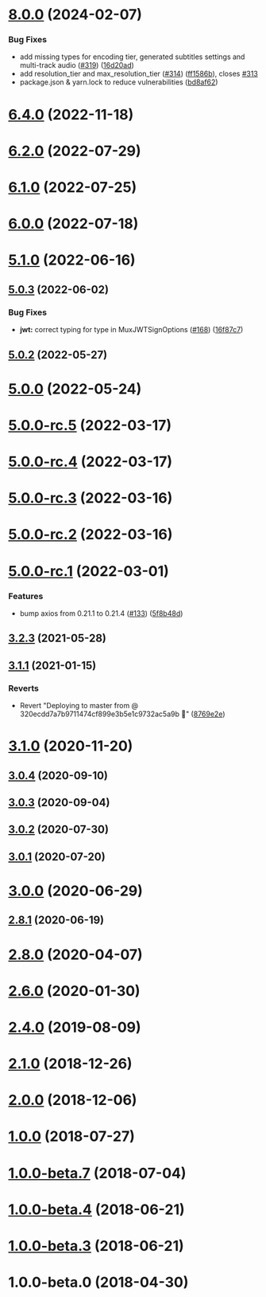 # [8.0.0](https://github.com/muxinc/mux-node-sdk/compare/v7.3.0...v8.0.0) (2024-02-07)


### Bug Fixes

* add missing types for encoding tier, generated subtitles settings and multi-track audio ([#319](https://github.com/muxinc/mux-node-sdk/issues/319)) ([16d20ad](https://github.com/muxinc/mux-node-sdk/commit/16d20ad310a6dbff4b4cf5fbce17a4cea72e2b4c))
* add resolution_tier and max_resolution_tier ([#314](https://github.com/muxinc/mux-node-sdk/issues/314)) ([ff1586b](https://github.com/muxinc/mux-node-sdk/commit/ff1586b4503ab943c0c0682c2f4d15705ca7248b)), closes [#313](https://github.com/muxinc/mux-node-sdk/issues/313)
* package.json & yarn.lock to reduce vulnerabilities ([bd8af62](https://github.com/muxinc/mux-node-sdk/commit/bd8af62afa6bc7fe2fe43969fcfa2b86cf4a6b7e))



# [6.4.0](https://github.com/muxinc/mux-node-sdk/compare/v6.3.1...v6.4.0) (2022-11-18)



# [6.2.0](https://github.com/muxinc/mux-node-sdk/compare/v6.1.0...v6.2.0) (2022-07-29)



# [6.1.0](https://github.com/muxinc/mux-node-sdk/compare/v6.0.0...v6.1.0) (2022-07-25)



# [6.0.0](https://github.com/muxinc/mux-node-sdk/compare/v5.1.0...v6.0.0) (2022-07-18)



# [5.1.0](https://github.com/muxinc/mux-node-sdk/compare/v5.0.3...v5.1.0) (2022-06-16)



## [5.0.3](https://github.com/muxinc/mux-node-sdk/compare/v5.0.2...v5.0.3) (2022-06-02)


### Bug Fixes

* **jwt:** correct typing for type in MuxJWTSignOptions ([#168](https://github.com/muxinc/mux-node-sdk/issues/168)) ([16f87c7](https://github.com/muxinc/mux-node-sdk/commit/16f87c7c367bc0910a29081e9f2dc299436d1000))



## [5.0.2](https://github.com/muxinc/mux-node-sdk/compare/v5.0.1...v5.0.2) (2022-05-27)



# [5.0.0](https://github.com/muxinc/mux-node-sdk/compare/v5.0.0-rc.5...v5.0.0) (2022-05-24)



# [5.0.0-rc.5](https://github.com/muxinc/mux-node-sdk/compare/v5.0.0-rc.4...v5.0.0-rc.5) (2022-03-17)



# [5.0.0-rc.4](https://github.com/muxinc/mux-node-sdk/compare/v5.0.0-rc.3...v5.0.0-rc.4) (2022-03-17)



# [5.0.0-rc.3](https://github.com/muxinc/mux-node-sdk/compare/v5.0.0-rc.2...v5.0.0-rc.3) (2022-03-16)



# [5.0.0-rc.2](https://github.com/muxinc/mux-node-sdk/compare/v5.0.0-rc.1...v5.0.0-rc.2) (2022-03-16)



# [5.0.0-rc.1](https://github.com/muxinc/mux-node-sdk/compare/v3.2.3...v5.0.0-rc.1) (2022-03-01)


### Features

* bump axios from 0.21.1 to 0.21.4 ([#133](https://github.com/muxinc/mux-node-sdk/issues/133)) ([5f8b48d](https://github.com/muxinc/mux-node-sdk/commit/5f8b48d1ca6cb6096aa54afeecbdf1d877a3bfd7))



## [3.2.3](https://github.com/muxinc/mux-node-sdk/compare/v3.1.1...v3.2.3) (2021-05-28)



## [3.1.1](https://github.com/muxinc/mux-node-sdk/compare/v3.1.0...v3.1.1) (2021-01-15)


### Reverts

* Revert "Deploying to master from  @ 320ecdd7a7b9711474cf899e3b5e1c9732ac5a9b 🚀" ([8769e2e](https://github.com/muxinc/mux-node-sdk/commit/8769e2e9278dcafec8beb6bdfe898b946ef56b8c))



# [3.1.0](https://github.com/muxinc/mux-node-sdk/compare/v3.0.4...v3.1.0) (2020-11-20)



## [3.0.4](https://github.com/muxinc/mux-node-sdk/compare/v3.0.3...v3.0.4) (2020-09-10)



## [3.0.3](https://github.com/muxinc/mux-node-sdk/compare/v3.0.2...v3.0.3) (2020-09-04)



## [3.0.2](https://github.com/muxinc/mux-node-sdk/compare/v3.0.1...v3.0.2) (2020-07-30)



## [3.0.1](https://github.com/muxinc/mux-node-sdk/compare/v3.0.0...v3.0.1) (2020-07-20)



# [3.0.0](https://github.com/muxinc/mux-node-sdk/compare/v2.8.1...v3.0.0) (2020-06-29)



## [2.8.1](https://github.com/muxinc/mux-node-sdk/compare/v2.8.0...v2.8.1) (2020-06-19)



# [2.8.0](https://github.com/muxinc/mux-node-sdk/compare/v2.7.0...v2.8.0) (2020-04-07)



# [2.6.0](https://github.com/muxinc/mux-node-sdk/compare/v2.5.0...v2.6.0) (2020-01-30)



# [2.4.0](https://github.com/muxinc/mux-node-sdk/compare/v2.3.0...v2.4.0) (2019-08-09)



# [2.1.0](https://github.com/muxinc/mux-node-sdk/compare/v2.0.0...v2.1.0) (2018-12-26)



# [2.0.0](https://github.com/muxinc/mux-node-sdk/compare/1.1.0...v2.0.0) (2018-12-06)



# [1.0.0](https://github.com/muxinc/mux-node-sdk/compare/1.0.0-beta.7...1.0.0) (2018-07-27)



# [1.0.0-beta.7](https://github.com/muxinc/mux-node-sdk/compare/1.0.0-beta.4...1.0.0-beta.7) (2018-07-04)



# [1.0.0-beta.4](https://github.com/muxinc/mux-node-sdk/compare/1.0.0-beta.3...1.0.0-beta.4) (2018-06-21)



# [1.0.0-beta.3](https://github.com/muxinc/mux-node-sdk/compare/1.0.0-beta.1...1.0.0-beta.3) (2018-06-21)



# 1.0.0-beta.0 (2018-04-30)



